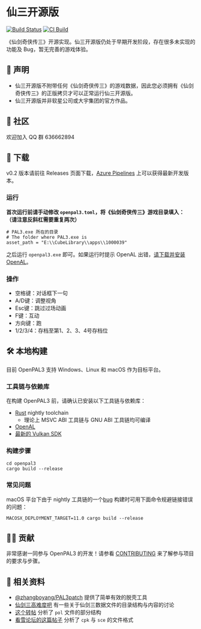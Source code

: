 # 仙三开源版

[![Build Status](https://dontpanic92.visualstudio.com/OpenPAL3/_apis/build/status/dontpanic92.OpenPAL3?branchName=master)](https://dontpanic92.visualstudio.com/OpenPAL3/_build/latest?definitionId=5&branchName=master)
[![CI Build](https://github.com/dontpanic92/OpenPAL3/actions/workflows/ci.yml/badge.svg)](https://github.com/dontpanic92/OpenPAL3/actions/workflows/ci.yml)

《仙剑奇侠传三》开源实现。仙三开源版仍处于早期开发阶段，存在很多未实现的功能及 Bug，暂无完善的游戏体验。

## 📢 声明

- 仙三开源版不附带任何《仙剑奇侠传三》的游戏数据，因此您必须拥有《仙剑奇侠传三》的正版拷贝才可以正常运行仙三开源版。
- 仙三开源版并非软星公司或大宇集团的官方作品。

## 🏡 社区

欢迎加入 QQ 群 636662894

## 📌 下载

v0.2 版本请前往 Releases 页面下载，[Azure Pipelines](https://dontpanic92.visualstudio.com/OpenPAL3/_build?definitionId=5&_a=summary&repositoryFilter=5&branchFilter=9) 上可以获得最新开发版本。

### 运行

**首次运行前请手动修改 `openpal3.toml`，将《仙剑奇侠传三》游戏目录填入：**
**（请注意反斜杠需要重复两次）**

```
# PAL3.exe 所在的目录
# The folder where PAL3.exe is
asset_path = "E:\\CubeLibrary\\apps\\1000039"
```

之后运行 `openpal3.exe` 即可。如果运行时提示 OpenAL 出错，[请下载并安装 OpenAL](http://www.openal.org/downloads/oalinst.zip)。

### 操作

- 空格键：对话框下一句
- A/D键：调整视角
- Esc键：跳过过场动画
- F键：互动
- 方向键：跑
- 1/2/3/4：存档至第1、2、3、4号存档位

## 🛠 本地构建

目前 OpenPAL3 支持 Windows、Linux 和 macOS 作为目标平台。

### 工具链与依赖库

在构建 OpenPAL3 前，请确认已安装以下工具链与依赖库：

- [Rust](https://www.rust-lang.org/) nightly toolchain
  - 理论上 MSVC ABI 工具链与 GNU ABI 工具链均可编译
- [OpenAL](https://www.openal.org)
- [最新的 Vulkan SDK](https://www.lunarg.com/vulkan-sdk/)

### 构建步骤

```
cd openpal3
cargo build --release
```

### 常见问题

macOS 平台下由于 nightly 工具链的一个[bug](https://github.com/rust-lang/rust/issues/91372) 构建时可用下面命令规避链接错误的问题：

```
MACOSX_DEPLOYMENT_TARGET=11.0 cargo build --release
```

## 🙋‍♂️ 贡献

非常感谢一同参与 OpenPAL3 的开发！请参看 [CONTRIBUTING](CONTRIBUTING.md) 来了解参与项目的要求与步骤。

## 📔 相关资料

- [@zhangboyang/PAL3patch](https://github.com/zhangboyang/PAL3patch) 提供了简单有效的脱壳工具
- [仙剑三高难度吧](https://tieba.baidu.com/f?kw=%E4%BB%99%E5%89%913%E9%AB%98%E9%9A%BE%E5%BA%A6) 有一些关于仙剑三数据文件的目录结构与内容的讨论
- [这个转帖](https://tieba.baidu.com/p/5381666939?red_tag=0041464978) 分析了 `pol` 文件的部分结构
- [看雪论坛的这篇帖子](https://bbs.pediy.com/thread-157228.htm) 分析了 `cpk` 与 `sce` 的文件格式
